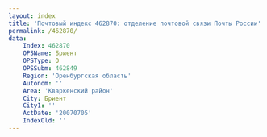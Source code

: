 ```yaml
---
layout: index
title: 'Почтовый индекс 462870: отделение почтовой связи Почты России'
permalink: /462870/
data:
    Index: 462870
    OPSName: Бриент
    OPSType: О
    OPSSubm: 462849
    Region: 'Оренбургская область'
    Autonom: ''
    Area: 'Кваркенский район'
    City: Бриент
    City1: ''
    ActDate: '20070705'
    IndexOld: ''
---
```

